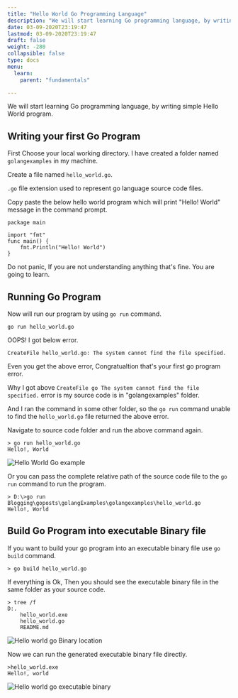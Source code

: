 ```yaml
---
title: "Hello World Go Programming Language"
description: "We will start learning Go programming language, by writing simple Hello World program"
date: 03-09-2020T23:19:47
lastmod: 03-09-2020T23:19:47
draft: false
weight: -280
collapsible: false
type: docs
menu:
  learn:
    parent: "fundamentals"

---
```


We will start learning Go programming language, by writing simple Hello World program.

## Writing your first Go Program

First Choose your local working directory. I have created a folder named `golangexamples` in my machine.

Create a file named `hello_world.go`. 

`.go` file extension used to represent go language source code files.

Copy paste the below hello world program which will print "Hello! World" message in the command prompt.

```
package main

import "fmt"
func main() {
    fmt.Println("Hello! World")
}
```
Do not panic, If you are not understanding anything that's fine. You are going to learn.

## Running Go Program

Now will run our program by using `go run` command.

```
go run hello_world.go
```

OOPS! I got below error.

```
CreateFile hello_world.go: The system cannot find the file specified.
```

Even you get the above error, Congratualtion that's your first go program error.

Why I got above `CreateFile go The system cannot find the file specified.` error is my source code is in "golangexamples" folder.

And I ran the command in some other folder, so the `go run` command unable to find the `hello_world.go` file returned the above error.

Navigate to source code folder and run the above command again. 

```
> go run hello_world.go
Hello!, World
```

![Hello World Go example](/images/helloworld/Hello_World_Go_example.PNG)

Or you can pass the complete relative path of the source code file to the `go run` command to run the program.

```
> D:\>go run Blogging\goposts\golangExamples\golangexamples\hello_world.go
Hello!, World
```

## Build Go Program into executable Binary file

If you want to build your go program into an executable binary file use `go build` command.

```
> go build hello_world.go
```

If everything is Ok, Then you should see the executable binary file in the same folder as your source code.

```
> tree /f
D:.
    hello_world.exe
    hello_world.go
    README.md

```

![Hello world go Binary location](/images/helloworld/Hello_world_Binary_file_location.PNG)


Now we can run the generated executable binary file directly.

```
>hello_world.exe
Hello!, world
```

![Hello world go executable binary](/images/helloworld/goexecutablebinary.PNG)


